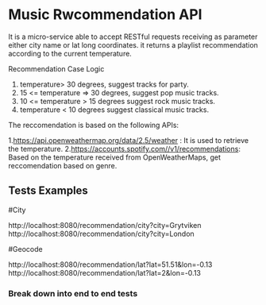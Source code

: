 # Music Rwcommendation API

It is a micro-service able to accept RESTful requests receiving as parameter either city name or lat long coordinates. it returns a playlist recommendation according to the current temperature.

Recommendation Case Logic

1. temperature> 30 degrees, suggest tracks for party.
2. 15 <= temperature => 30 degrees, suggest pop music tracks.
3. 10 <= temperature > 15 degrees suggest rock music tracks.
4. temperature < 10  degrees suggest classical music tracks.

The reccomendation is based on the following APIs:

1.https://api.openweathermap.org/data/2.5/weather : It is used to retrieve the temperature.
2.https://accounts.spotify.com//v1/recommendations: Based on the temperature received from OpenWeatherMaps, get reccomendation based on genre.

## Tests Examples

#City

http://localhost:8080/recommendation/city?city=Grytviken
http://localhost:8080/recommendation/city?city=London

#Geocode

http://localhost:8080/recommendation/lat?lat=51.51&lon=-0.13
http://localhost:8080/recommendation/lat?lat=2&lon=-0.13

### Break down into end to end tests